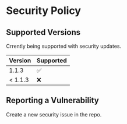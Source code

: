 # Security Policy

## Supported Versions

Crrently being supported with security updates.

| Version | Supported          |
| ------- | ------------------ |
| 1.1.3   | :white_check_mark: |
| < 1.1.3 | :x:                |

## Reporting a Vulnerability

Create a new security issue in the repo.
